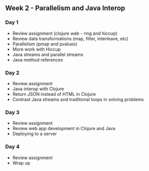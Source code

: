 ## Week 2 - Parallelism and Java Interop

### Day 1

* Review assignment (clojure web - ring and hiccup)
* Review data transformations (map, filter, interleave, etc)
* Parallelism (pmap and pvalues)
* More work with Hiccup
* Java streams and parallel streams
* Java method references

### Day 2

* Review assignment
* Java interop with Clojure
* Return JSON instead of HTML in Clojure
* Contrast Java streams and traditional loops in solving problems

### Day 3

* Review assignment
* Review web app development in Clojure and Java
* Deploying to a server

### Day 4

* Review assignment
* Wrap up
